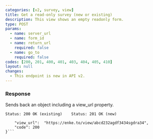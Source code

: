 ```yaml
---
categories: [v2, survey, view]
title: Get a read-only survey (new or existing)
description: This view shows an empty readonly form.
type: POST
params: 
  - name: server_url 
  - name: form_id
  - name: return_url
    required: false
  - name: go_to
    required: false
codes: [200, 201, 400, 401, 403, 404, 405, 410]
layout: null
changes: 
  - This endpoint is new in API v2.
---
```


### Response

Sends back an object including a view_url property.

```Status: 200 OK (existing)    Status: 201 OK (new)```
```{
    "view_url":  "https://enke.to/view/abcd232agdf3434sgdra34",
    "code": 200
}```
